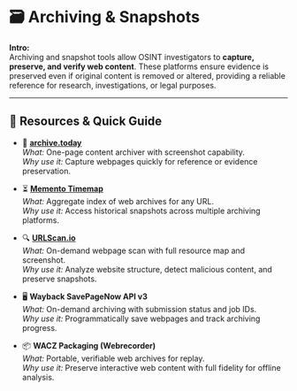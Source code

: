 # 🗃️ Archiving & Snapshots

**Intro:**  
Archiving and snapshot tools allow OSINT investigators to **capture, preserve, and verify web content**. These platforms ensure evidence is preserved even if original content is removed or altered, providing a reliable reference for research, investigations, or legal purposes.

---

## 🔗 Resources & Quick Guide

- 📌 **[archive.today](https://archive.today/)**  
  *What:* One-page content archiver with screenshot capability.  
  *Why use it:* Capture webpages quickly for reference or evidence preservation.  

- ⏳ **[Memento Timemap](https://timetravel.mementoweb.org/)**  
  *What:* Aggregate index of web archives for any URL.  
  *Why use it:* Access historical snapshots across multiple archiving platforms.  

- 🔍 **[URLScan.io](https://urlscan.io/)**  
  *What:* On-demand webpage scan with full resource map and screenshot.  
  *Why use it:* Analyze website structure, detect malicious content, and preserve snapshots.

- 🖥️ **Wayback SavePageNow API v3**  
  *What:* On-demand archiving with submission status and job IDs.  
  *Why use it:* Programmatically save webpages and track archiving progress.

- 📦 **WACZ Packaging (Webrecorder)**  
  *What:* Portable, verifiable web archives for replay.  
  *Why use it:* Preserve interactive web content with full fidelity for offline analysis.
